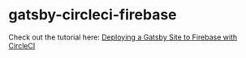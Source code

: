 # gatsby-circleci-firebase
Check out the tutorial here: [Deploying a Gatsby Site to Firebase with CircleCI](https://medium.com/@jonathan_cary/deploying-a-gatsby-site-to-firebase-with-circleci-d2dae648cfc9)

